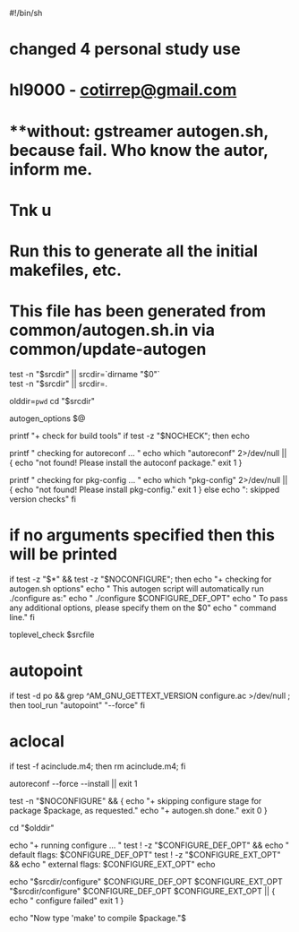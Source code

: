 #!/bin/sh                                                                             
#
#                       changed 4 personal study use
#                        hl9000 - cotirrep@gmail.com                                  
#   **without: gstreamer autogen.sh, because fail. Who know the autor, inform me.
#                                   Tnk u
#
# Run this to generate all the initial makefiles, etc.
#                                                                                     
# This file has been generated from common/autogen.sh.in via common/update-autogen    

test -n "$srcdir" || srcdir=`dirname "$0"`                                            
test -n "$srcdir" || srcdir=.

olddir=`pwd`
cd "$srcdir"
                                                                                      
autogen_options $@

printf "+ check for build tools"
if test -z "$NOCHECK"; then
  echo

  printf "  checking for autoreconf ... "
  echo
  which "autoreconf" 2>/dev/null || {
    echo "not found! Please install the autoconf package."
    exit 1
  }

  printf "  checking for pkg-config ... "
  echo
  which "pkg-config" 2>/dev/null || {
    echo "not found! Please install pkg-config."
    exit 1
  }
else
  echo ": skipped version checks"
fi

# if no arguments specified then this will be printed
if test -z "$*" && test -z "$NOCONFIGURE"; then
  echo "+ checking for autogen.sh options"
  echo "  This autogen script will automatically run ./configure as:"
  echo "  ./configure $CONFIGURE_DEF_OPT"
  echo "  To pass any additional options, please specify them on the $0"
  echo "  command line."
fi

toplevel_check $srcfile

# autopoint
if test -d po && grep ^AM_GNU_GETTEXT_VERSION configure.ac >/dev/null ; then
  tool_run "autopoint" "--force"
fi

# aclocal
if test -f acinclude.m4; then rm acinclude.m4; fi

autoreconf --force --install || exit 1

test -n "$NOCONFIGURE" && {
  echo "+ skipping configure stage for package $package, as requested."
  echo "+ autogen.sh done."
  exit 0
}

cd "$olddir"

echo "+ running configure ... "
test ! -z "$CONFIGURE_DEF_OPT" && echo "  default flags:  $CONFIGURE_DEF_OPT"
test ! -z "$CONFIGURE_EXT_OPT" && echo "  external flags: $CONFIGURE_EXT_OPT"
echo

echo "$srcdir/configure" $CONFIGURE_DEF_OPT $CONFIGURE_EXT_OPT
"$srcdir/configure" $CONFIGURE_DEF_OPT $CONFIGURE_EXT_OPT || {
        echo "  configure failed"
        exit 1
}

echo "Now type 'make' to compile $package."$
